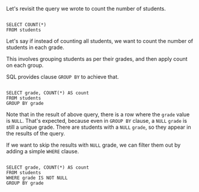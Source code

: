Let's revisit the query we wrote to count the number of students.

<Editor lang="sql" dbName="students1.db">
<code>
SELECT COUNT(*)
FROM students
</code>
</Editor>

Let's say if instead of counting all students, we want to count the number of students in each grade.

This involves grouping students as per their grades, and then apply count on each group.

SQL provides clause `GROUP BY` to achieve that.

<Editor lang="sql" dbName="students1.db">
<code>
SELECT grade, COUNT(*) AS count
FROM students
GROUP BY grade
</code>
</Editor>

Note that in the result of above query, there is a row where the `grade` value is `NULL`. That's expected, because even in `GROUP BY` clause, a `NULL` `grade` is still a unique grade.
There are students with a `NULL` `grade`, so they appear in the results of the query.

If we want to skip the results with `NULL` grade, we can filter them out by adding a simple `WHERE` clause.

<Editor lang="sql" dbName="students1.db">
<code>
SELECT grade, COUNT(*) AS count
FROM students
WHERE grade IS NOT NULL
GROUP BY grade
</code>
</Editor>